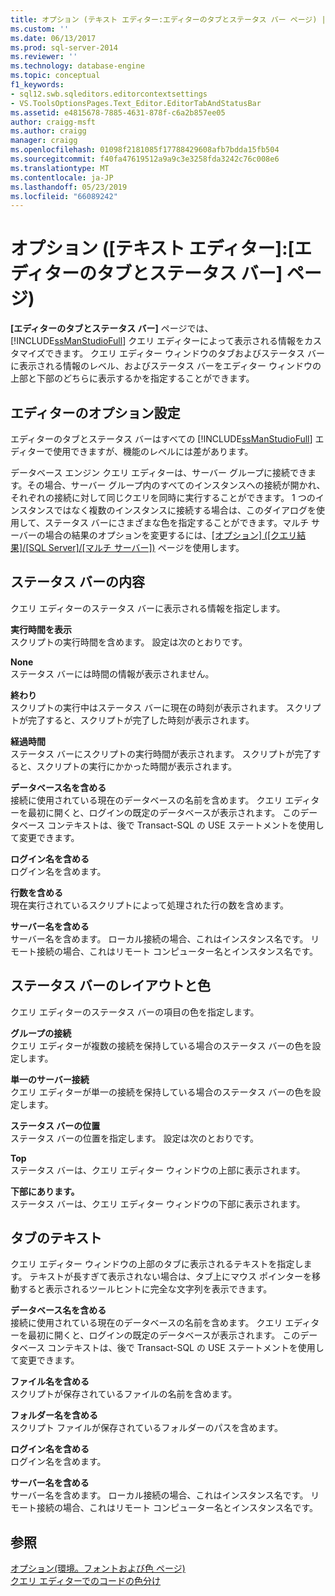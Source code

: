 ```yaml
---
title: オプション (テキスト エディター:エディターのタブとステータス バー ページ) |Microsoft Docs
ms.custom: ''
ms.date: 06/13/2017
ms.prod: sql-server-2014
ms.reviewer: ''
ms.technology: database-engine
ms.topic: conceptual
f1_keywords:
- sql12.swb.sqleditors.editorcontextsettings
- VS.ToolsOptionsPages.Text_Editor.EditorTabAndStatusBar
ms.assetid: e4815678-7885-4631-878f-c6a2b857ee05
author: craigg-msft
ms.author: craigg
manager: craigg
ms.openlocfilehash: 01098f2181085f17788429608afb7bdda15fb504
ms.sourcegitcommit: f40fa47619512a9a9c3e3258fda3242c76c008e6
ms.translationtype: MT
ms.contentlocale: ja-JP
ms.lasthandoff: 05/23/2019
ms.locfileid: "66089242"
---
```

# <a name="options-text-editor-editor-tab-and-status-bar-page"></a>オプション ([テキスト エディター]:[エディターのタブとステータス バー] ページ)
  **[エディターのタブとステータス バー]** ページでは、 [!INCLUDE[ssManStudioFull](../includes/ssmanstudiofull-md.md)] クエリ エディターによって表示される情報をカスタマイズできます。 クエリ エディター ウィンドウのタブおよびステータス バーに表示される情報のレベル、およびステータス バーをエディター ウィンドウの上部と下部のどちらに表示するかを指定することができます。  
  
## <a name="option-settings-by-editor"></a>エディターのオプション設定  
 エディターのタブとステータス バーはすべての [!INCLUDE[ssManStudioFull](../includes/ssmanstudiofull-md.md)] エディターで使用できますが、機能のレベルには差があります。  
  
 データベース エンジン クエリ エディターは、サーバー グループに接続できます。その場合、サーバー グループ内のすべてのインスタンスへの接続が開かれ、それぞれの接続に対して同じクエリを同時に実行することができます。 1 つのインスタンスではなく複数のインスタンスに接続する場合は、このダイアログを使用して、ステータス バーにさまざまな色を指定することができます。マルチ サーバーの場合の結果のオプションを変更するには、[[オプション] ([クエリ結果]/[SQL Server]/[マルチ サーバー])](../../2014/database-engine/options-query-results-sql-server-multi-server.md) ページを使用します。  
  
## <a name="status-bar-content"></a>ステータス バーの内容  
 クエリ エディターのステータス バーに表示される情報を指定します。  
  
 **実行時間を表示**  
 スクリプトの実行時間を含めます。 設定は次のとおりです。  
  
 **None**  
 ステータス バーには時間の情報が表示されません。  
  
 **終わり**  
 スクリプトの実行中はステータス バーに現在の時刻が表示されます。 スクリプトが完了すると、スクリプトが完了した時刻が表示されます。  
  
 **経過時間**  
 ステータス バーにスクリプトの実行時間が表示されます。 スクリプトが完了すると、スクリプトの実行にかかった時間が表示されます。  
  
 **データベース名を含める**  
 接続に使用されている現在のデータベースの名前を含めます。 クエリ エディターを最初に開くと、ログインの既定のデータベースが表示されます。 このデータベース コンテキストは、後で Transact-SQL の USE ステートメントを使用して変更できます。  
  
 **ログイン名を含める**  
 ログイン名を含めます。  
  
 **行数を含める**  
 現在実行されているスクリプトによって処理された行の数を含めます。  
  
 **サーバー名を含める**  
 サーバー名を含めます。 ローカル接続の場合、これはインスタンス名です。 リモート接続の場合、これはリモート コンピューター名とインスタンス名です。  
  
## <a name="status-bar-layout-and-colors"></a>ステータス バーのレイアウトと色  
 クエリ エディターのステータス バーの項目の色を指定します。  
  
 **グループの接続**  
 クエリ エディターが複数の接続を保持している場合のステータス バーの色を設定します。  
  
 **単一のサーバー接続**  
 クエリ エディターが単一の接続を保持している場合のステータス バーの色を設定します。  
  
 **ステータス バーの位置**  
 ステータス バーの位置を指定します。 設定は次のとおりです。  
  
 **Top**  
 ステータス バーは、クエリ エディター ウィンドウの上部に表示されます。  
  
 **下部にあります。**  
 ステータス バーは、クエリ エディター ウィンドウの下部に表示されます。  
  
## <a name="tab-text"></a>タブのテキスト  
 クエリ エディター ウィンドウの上部のタブに表示されるテキストを指定します。 テキストが長すぎて表示されない場合は、タブ上にマウス ポインターを移動すると表示されるツールヒントに完全な文字列を表示できます。  
  
 **データベース名を含める**  
 接続に使用されている現在のデータベースの名前を含めます。 クエリ エディターを最初に開くと、ログインの既定のデータベースが表示されます。 このデータベース コンテキストは、後で Transact-SQL の USE ステートメントを使用して変更できます。  
  
 **ファイル名を含める**  
 スクリプトが保存されているファイルの名前を含めます。  
  
 **フォルダー名を含める**  
 スクリプト ファイルが保存されているフォルダーのパスを含めます。  
  
 **ログイン名を含める**  
 ログイン名を含めます。  
  
 **サーバー名を含める**  
 サーバー名を含めます。 ローカル接続の場合、これはインスタンス名です。 リモート接続の場合、これはリモート コンピューター名とインスタンス名です。  
  
## <a name="see-also"></a>参照  
 [オプション&#40;環境。フォントおよび色 ページ&#41;](../ssms/menu-help/options-environment-fonts-and-colors-page.md)   
 [クエリ エディターでのコードの色分け](../relational-databases/scripting/color-coding-in-query-editors.md)  
  
  

